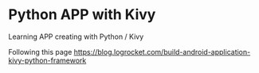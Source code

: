 # Python APP with Kivy
Learning APP creating with Python / Kivy

Following this page https://blog.logrocket.com/build-android-application-kivy-python-framework